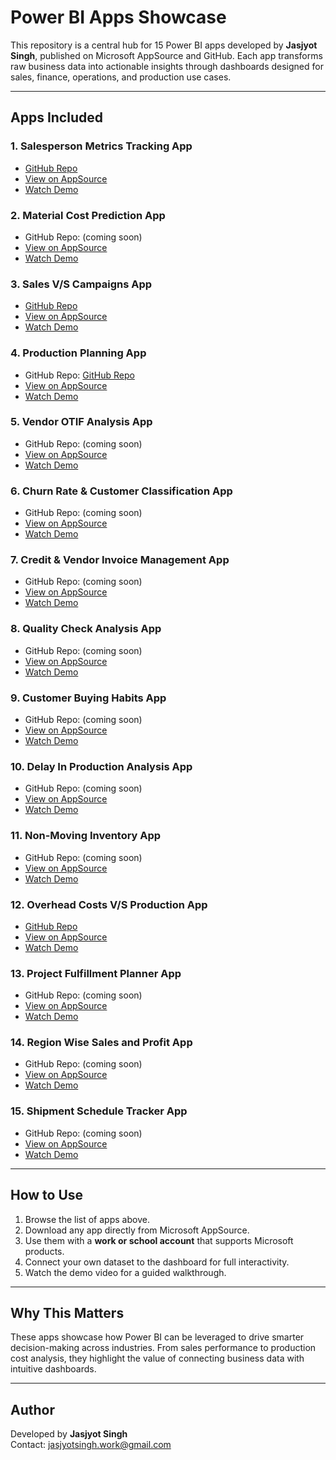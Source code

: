 # Power BI Apps Showcase  

This repository is a central hub for 15 Power BI apps developed by **Jasjyot Singh**, published on Microsoft AppSource and GitHub. Each app transforms raw business data into actionable insights through dashboards designed for sales, finance, operations, and production use cases.  

---

## Apps Included  

### 1. Salesperson Metrics Tracking App  
- [GitHub Repo](https://github.com/SuperfiedStudd/Power-BI-Salesperson-Metrics-Tracking-App)  
- [View on AppSource](https://appsource.microsoft.com/en-us/product/power-bi/dhyeyconsultingservicespvtltd1584430919382.salesperson_metrics?tab=Overview)  
- [Watch Demo](https://youtu.be/jhX8hAw_viw?si=H63JmrtcZMrN1f22)  

### 2. Material Cost Prediction App  
- GitHub Repo: (coming soon)  
- [View on AppSource](https://appsource.microsoft.com/en-us/product/power-bi/dhyeyconsultingservicespvtltd1584430919382.material-cost-fluctuation?tab=Overview)  
- [Watch Demo](https://youtu.be/_KI_bR1HyMA?si=-wDEIki59gV0mGSU)  

### 3. Sales V/S Campaigns App  
- [GitHub Repo](https://github.com/SuperfiedStudd/Power-BI-Sales-vs-Campaigns-App)  
- [View on AppSource](https://appsource.microsoft.com/en-us/product/power-bi/dhyeyconsultingservicespvtltd1584430919382.sales-vs-campaigns-app?tab=Overview)  
- [Watch Demo](https://youtu.be/Z78a3rHhR68?si=lgYww_tGPlYOOyaK)  

### 4. Production Planning App  
- GitHub Repo: [GitHub Repo](https://github.com/SuperfiedStudd/Power-BI-Production-Planning-App)  
- [View on AppSource](https://appsource.microsoft.com/en-us/product/power-bi/dhyeyconsultingservicespvtltd1584430919382.production-planning?tab=Overview)  
- [Watch Demo](https://youtu.be/VSeceKOgYBc?si=5LtqXXM_PMoU0Cq4)  

### 5. Vendor OTIF Analysis App  
- GitHub Repo: (coming soon)  
- [View on AppSource](https://appsource.microsoft.com/en-us/product/power-bi/dhyeyconsultingservicespvtltd1584430919382.vendor-otif-analysis?tab=Overview)  
- [Watch Demo](https://youtu.be/rHN9mGxKg-Y?si=GK7_dhnbPsfGFLrn)  

### 6. Churn Rate & Customer Classification App  
- GitHub Repo: (coming soon)  
- [View on AppSource](https://appsource.microsoft.com/en-us/product/power-bi/dhyeyconsultingservicespvtltd1584430919382.churn-rate-customer-classification?tab=Overview)  
- [Watch Demo](https://youtu.be/sbiGt5fZSfU?si=OcjmC0Qw6PXLl9lQ)  

### 7. Credit & Vendor Invoice Management App  
- GitHub Repo: (coming soon)  
- [View on AppSource](https://appsource.microsoft.com/en-us/product/power-bi/dhyeyconsultingservicespvtltd1584430919382.credit-and-vendor-invoice-management?tab=Overview)  
- [Watch Demo](https://youtu.be/8jh7EHEbN8c?si=wWjvYzVcZ-JYsTOL)  

### 8. Quality Check Analysis App  
- GitHub Repo: (coming soon)  
- [View on AppSource](https://appsource.microsoft.com/en-us/product/power-bi/dhyeyconsultingservicespvtltd1584430919382.quality-check-analysis?tab=Overview)  
- [Watch Demo](https://youtu.be/Wq9HwiC4jJw?si=YdmAGLduvWE062Gy)  

### 9. Customer Buying Habits App  
- GitHub Repo: (coming soon)  
- [View on AppSource](https://appsource.microsoft.com/en-us/product/power-bi/dhyeyconsultingservicespvtltd1584430919382.customer-buying-habits?tab=Overview)  
- [Watch Demo](https://youtu.be/-tZwalVAdAs?si=kud-Ds7LkvyU5qfN)  

### 10. Delay In Production Analysis App  
- GitHub Repo: (coming soon)  
- [View on AppSource](https://appsource.microsoft.com/en-us/product/power-bi/dhyeyconsultingservicespvtltd1584430919382.delay-in-production?tab=Overview)  
- [Watch Demo](https://youtu.be/DzmJWCtGLks?si=Lsm3JPnNDGX3q4mM)  

### 11. Non-Moving Inventory App  
- GitHub Repo: (coming soon)  
- [View on AppSource](https://appsource.microsoft.com/en-us/product/power-bi/dhyeyconsultingservicespvtltd1584430919382.non-moving-inventory?tab=Overview)  
- [Watch Demo](https://youtu.be/T_0sLEIHjvY?si=VilMr9oFke2kfLk3)  

### 12. Overhead Costs V/S Production App  
- [GitHub Repo](https://github.com/SuperfiedStudd/Power-BI-Overhead-Costs-V-S-Production)  
- [View on AppSource](https://appsource.microsoft.com/en-us/product/power-bi/dhyeyconsultingservicespvtltd1584430919382.overhead-costs-power-bi?tab=Overview)  
- [Watch Demo](https://youtu.be/Q9W3qjUr7uw?si=k9quv1HnynG-M2Ax)  

### 13. Project Fulfillment Planner App  
- GitHub Repo: (coming soon)  
- [View on AppSource](https://appsource.microsoft.com/en-us/product/power-bi/dhyeyconsultingservicespvtltd1584430919382.project-fulfillment-planner?tab=Overview)  
- [Watch Demo](https://youtu.be/DI4Zz4ET3DQ?si=KWN3puKmIOy_S7Rm)  

### 14. Region Wise Sales and Profit App  
- GitHub Repo: (coming soon)  
- [View on AppSource](https://appsource.microsoft.com/en-us/product/power-bi/dhyeyconsultingservicespvtltd1584430919382.regionwise-sales-and-profit?tab=Overview)  
- [Watch Demo](https://youtu.be/E0mLzKIZkV4?si=ulB8DoJvPLXl6pOX)  

### 15. Shipment Schedule Tracker App  
- GitHub Repo: (coming soon)  
- [View on AppSource](https://appsource.microsoft.com/en-us/product/power-bi/dhyeyconsultingservicespvtltd1584430919382.shipment-schedule-tracker?tab=Overview)  
- [Watch Demo](https://youtu.be/itrfGUTlcwY?si=JBsuCZwoxWIjaRpr)  

---

## How to Use  

1. Browse the list of apps above.  
2. Download any app directly from Microsoft AppSource.  
3. Use them with a **work or school account** that supports Microsoft products.  
4. Connect your own dataset to the dashboard for full interactivity.  
5. Watch the demo video for a guided walkthrough.  

---

## Why This Matters  

These apps showcase how Power BI can be leveraged to drive smarter decision-making across industries. From sales performance to production cost analysis, they highlight the value of connecting business data with intuitive dashboards.  

---

## Author  

Developed by **Jasjyot Singh**  
Contact: jasjyotsingh.work@gmail.com  
